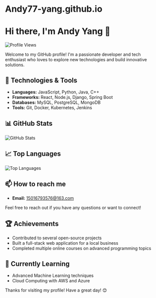 # Andy77-yang.github.io
# Hi there, I'm Andy Yang 👋

![Profile Views](https://komarev.com/ghpvc/?username=Andy77-yang&color=blue)

Welcome to my GitHub profile! I'm a passionate developer and tech enthusiast who loves to explore new technologies and build innovative solutions.

## 🔧 Technologies & Tools
- **Languages:** JavaScript, Python, Java, C++
- **Frameworks:** React, Node.js, Django, Spring Boot
- **Databases:** MySQL, PostgreSQL, MongoDB
- **Tools:** Git, Docker, Kubernetes, Jenkins

## 📊 GitHub Stats
![GitHub Stats](https://github-readme-stats.vercel.app/api?username=Andy77-yang&show_icons=true&theme=radical)

## 📈 Top Languages
![Top Languages](https://github-readme-stats.vercel.app/api/top-langs/?username=Andy77-yang&layout=compact&theme=radical)

## 📫 How to reach me
- **Email:** 15016793576@163.com

Feel free to reach out if you have any questions or want to connect!

## 🏆 Achievements
- Contributed to several open-source projects
- Built a full-stack web application for a local business
- Completed multiple online courses on advanced programming topics

## 🌱 Currently Learning
- Advanced Machine Learning techniques
- Cloud Computing with AWS and Azure

Thanks for visiting my profile! Have a great day! 😊
